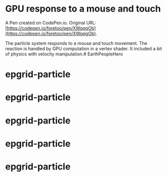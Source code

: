 # GPU response to a mouse and touch

A Pen created on CodePen.io. Original URL: [https://codepen.io/foretoo/pen/XWqqgOb](https://codepen.io/foretoo/pen/XWqqgOb).

The particle system responds to a mouse and touch movement. The reaction is handled by GPU computation in a vertex shader. It included a bit of physics with velocity manipulation.# EarthPeopleHero
# epgrid-particle
# epgrid-particle
# epgrid-particle
# epgrid-particle
# epgrid-particle
